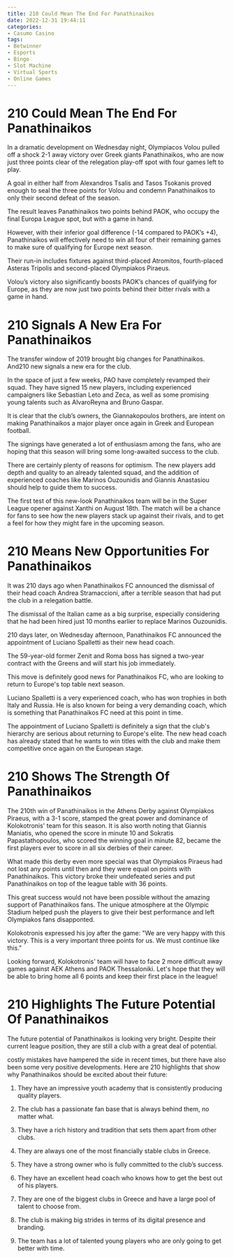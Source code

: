 ```yaml
---
title: 210 Could Mean The End For Panathinaikos
date: 2022-12-31 19:44:11
categories:
- Casumo Casino
tags:
- Betwinner
- Esports
- Bingo
- Slot Machine
- Virtual Sports
- Online Games
---
```



#  210 Could Mean The End For Panathinaikos

In a dramatic development on Wednesday night, Olympiacos Volou pulled off a shock 2-1 away victory over Greek giants Panathinaikos, who are now just three points clear of the relegation play-off spot with four games left to play.

Α goal in either half from Αlexandros Τsalis and Tasos Tsokanis proved enough to seal the three points for Volou and condemn Panathinaikos to only their second defeat of the season.

The result leaves Panathinaikos two points behind PAOK, who occupy the final Europa League spot, but with a game in hand.

However, with their inferior goal difference (-14 compared to PAOK’s +4), Panathinaikos will effectively need to win all four of their remaining games to make sure of qualifying for Europe next season.

Their run-in includes fixtures against third-placed Atromitos, fourth-placed Asteras Tripolis and second-placed Olympiakos Piraeus.

Volou’s victory also significantly boosts PAOK’s chances of qualifying for Europe, as they are now just two points behind their bitter rivals with a game in hand.

#  210 Signals A New Era For Panathinaikos

The transfer window of 2019 brought big changes for Panathinaikos. And210 new signals a new era for the club.

In the space of just a few weeks, PAO have completely revamped their squad. They have signed 15 new players, including experienced campaigners like Sebastian Leto and Zeca, as well as some promising young talents such as AlvaroReyna and Bruno Gaspar.

It is clear that the club’s owners, the Giannakopoulos brothers, are intent on making Panathinaikos a major player once again in Greek and European football.

The signings have generated a lot of enthusiasm among the fans, who are hoping that this season will bring some long-awaited success to the club.

There are certainly plenty of reasons for optimism. The new players add depth and quality to an already talented squad, and the addition of experienced coaches like Marinos Ouzounidis and Giannis Anastasiou should help to guide them to success.

The first test of this new-look Panathinaikos team will be in the Super League opener against Xanthi on August 18th. The match will be a chance for fans to see how the new players stack up against their rivals, and to get a feel for how they might fare in the upcoming season.

#  210 Means New Opportunities For Panathinaikos

It was 210 days ago when Panathinaikos FC announced the dismissal of their head coach Andrea Stramaccioni, after a terrible season that had put the club in a relegation battle.

The dismissal of the Italian came as a big surprise, especially considering that he had been hired just 10 months earlier to replace Marinos Ouzounidis.

210 days later, on Wednesday afternoon, Panathinaikos FC announced the appointment of Luciano Spalletti as their new head coach.

The 59-year-old former Zenit and Roma boss has signed a two-year contract with the Greens and will start his job immediately.

This move is definitely good news for Panathinaikos FC, who are looking to return to Europe's top table next season.

Luciano Spalletti is a very experienced coach, who has won trophies in both Italy and Russia. He is also known for being a very demanding coach, which is something that Panathinaikos FC need at this point in time.

The appointment of Luciano Spalletti is definitely a sign that the club's hierarchy are serious about returning to Europe's elite. The new head coach has already stated that he wants to win titles with the club and make them competitive once again on the European stage.

#  210 Shows The Strength Of Panathinaikos

The 210th win of Panathinaikos in the Athens Derby against Olympiakos Piraeus, with a 3-1 score, stamped the great power and dominance of Kolokotronis' team for this season. It is also worth noting that Giannis Maniatis, who opened the score in minute 10 and Sokratis Papastathopoulos, who scored the winning goal in minute 82, became the first players ever to score in all six derbies of their career.

What made this derby even more special was that Olympiakos Piraeus had not lost any points until then and they were equal on points with Panathinaikos. This victory broke their undefeated series and put Panathinaikos on top of the league table with 36 points.

This great success would not have been possible without the amazing support of Panathinaikos fans. The unique atmosphere at the Olympic Stadium helped push the players to give their best performance and left Olympiakos fans disapponted.

Kolokotronis expressed his joy after the game: "We are very happy with this victory. This is a very important three points for us. We must continue like this."

Looking forward, Kolokotronis' team will have to face 2 more difficult away games against AEK Athens and PAOK Thessaloniki. Let's hope that they will be able to bring home all 6 points and keep their first place in the league!

#  210 Highlights The Future Potential Of Panathinaikos

The future potential of Panathinaikos is looking very bright. Despite their current league position, they are still a club with a great deal of potential.

 costly mistakes have hampered the side in recent times, but there have also been some very positive developments. Here are 210 highlights that show why Panathinaikos should be excited about their future:

1. They have an impressive youth academy that is consistently producing quality players.

2. The club has a passionate fan base that is always behind them, no matter what.

3. They have a rich history and tradition that sets them apart from other clubs.

4. They are always one of the most financially stable clubs in Greece.

5. They have a strong owner who is fully committed to the club’s success.

6. They have an excellent head coach who knows how to get the best out of his players.

7. They are one of the biggest clubs in Greece and have a large pool of talent to choose from.

8. The club is making big strides in terms of its digital presence and branding.

9. The team has a lot of talented young players who are only going to get better with time.